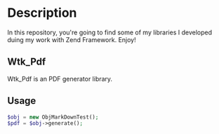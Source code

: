 Description
===

In this repository, you're going to find some of my libraries I developed duing my work with Zend Framework. Enjoy!

Wtk_Pdf
-------

Wtk_Pdf is an PDF generator library. 


Usage
-----

```php
$obj = new ObjMarkDownTest();
$pdf = $obj->generate();
```
